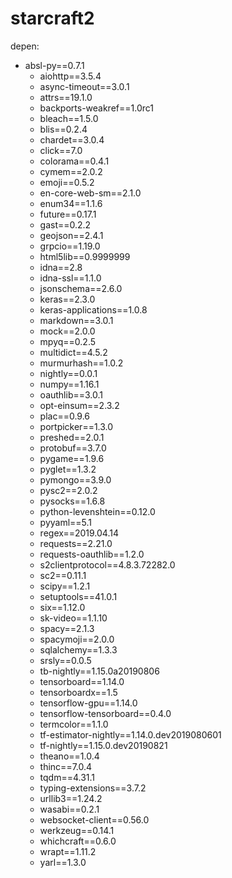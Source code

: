 # starcraft2

depen:

- absl-py==0.7.1
    - aiohttp==3.5.4
    - async-timeout==3.0.1
    - attrs==19.1.0
    - backports-weakref==1.0rc1
    - bleach==1.5.0
    - blis==0.2.4
    - chardet==3.0.4
    - click==7.0
    - colorama==0.4.1
    - cymem==2.0.2
    - emoji==0.5.2
    - en-core-web-sm==2.1.0
    - enum34==1.1.6
    - future==0.17.1
    - gast==0.2.2
    - geojson==2.4.1
    - grpcio==1.19.0
    - html5lib==0.9999999
    - idna==2.8
    - idna-ssl==1.1.0
    - jsonschema==2.6.0
    - keras==2.3.0
    - keras-applications==1.0.8
    - markdown==3.0.1
    - mock==2.0.0
    - mpyq==0.2.5
    - multidict==4.5.2
    - murmurhash==1.0.2
    - nightly==0.0.1
    - numpy==1.16.1
    - oauthlib==3.0.1
    - opt-einsum==2.3.2
    - plac==0.9.6
    - portpicker==1.3.0
    - preshed==2.0.1
    - protobuf==3.7.0
    - pygame==1.9.6
    - pyglet==1.3.2
    - pymongo==3.9.0
    - pysc2==2.0.2
    - pysocks==1.6.8
    - python-levenshtein==0.12.0
    - pyyaml==5.1
    - regex==2019.04.14
    - requests==2.21.0
    - requests-oauthlib==1.2.0
    - s2clientprotocol==4.8.3.72282.0
    - sc2==0.11.1
    - scipy==1.2.1
    - setuptools==41.0.1
    - six==1.12.0
    - sk-video==1.1.10
    - spacy==2.1.3
    - spacymoji==2.0.0
    - sqlalchemy==1.3.3
    - srsly==0.0.5
    - tb-nightly==1.15.0a20190806
    - tensorboard==1.14.0
    - tensorboardx==1.5
    - tensorflow-gpu==1.14.0
    - tensorflow-tensorboard==0.4.0
    - termcolor==1.1.0
    - tf-estimator-nightly==1.14.0.dev2019080601
    - tf-nightly==1.15.0.dev20190821
    - theano==1.0.4
    - thinc==7.0.4
    - tqdm==4.31.1
    - typing-extensions==3.7.2
    - urllib3==1.24.2
    - wasabi==0.2.1
    - websocket-client==0.56.0
    - werkzeug==0.14.1
    - whichcraft==0.6.0
    - wrapt==1.11.2
    - yarl==1.3.0
